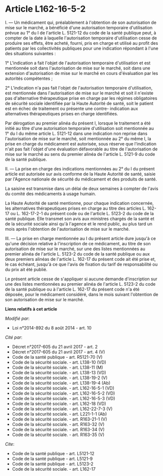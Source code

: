 # Article L162-16-5-2

I. ― Un médicament qui, préalablement à l'obtention de son autorisation de mise sur le marché, a bénéficié d'une autorisation
temporaire d'utilisation prévue au 1° du I de l'article L. 5121-12 du code de la santé publique peut, à compter de la date à
laquelle l'autorisation temporaire d'utilisation cesse de produire ses effets, être acheté, fourni, pris en charge et utilisé
au profit des patients par les collectivités publiques pour une indication répondant à l'une des situations suivantes : 

1° L'indication a fait l'objet de l'autorisation temporaire d'utilisation et est mentionnée soit dans l'autorisation de mise
sur le marché, soit dans une extension d'autorisation de mise sur le marché en cours d'évaluation par les autorités
compétentes ; 

2° L'indication n'a pas fait l'objet de l'autorisation temporaire d'utilisation, est mentionnée dans l'autorisation de mise
sur le marché et soit il n'existe pas d'alternative thérapeutique prise en charge par les régimes obligatoires de sécurité
sociale identifiée par la Haute Autorité de santé, soit le patient est en échec de traitement ou présente une contre-
indication aux alternatives thérapeutiques prises en charge identifiées. 

Par dérogation au premier alinéa du présent I, lorsque le traitement a été initié au titre d'une autorisation temporaire
d'utilisation soit mentionnée au 1° du I du même article L. 5121-12 dans une indication non reprise dans l'autorisation de
mise sur le marché, soit mentionnée au 2° du même I, la prise en charge du médicament est autorisée, sous réserve que
l'indication n'ait pas fait l'objet d'une évaluation défavorable au titre de l'autorisation de mise sur le marché au sens du
premier alinéa de l'article L. 5121-9 du code de la santé publique. 

II. ― La prise en charge des indications mentionnées au 2° du I du présent article est autorisée sur avis conforme de la
Haute Autorité de santé, saisie par l'Agence nationale de sécurité du médicament et des produits de santé. 

La saisine est transmise dans un délai de deux semaines à compter de l'avis du comité des médicaments à usage humain. 

La Haute Autorité de santé mentionne, pour chaque indication concernée, les alternatives thérapeutiques prises en charge au
titre des articles L. 162-17 ou L. 162-17-2-1 du présent code ou de l'article L. 5123-2 du code de la santé publique. Elle
transmet son avis aux ministres chargés de la santé et de la sécurité sociale ainsi qu'à l'agence et le rend public, au plus
tard un mois après l'obtention de l'autorisation de mise sur le marché. 

III. ― La prise en charge mentionnée au I du présent article dure jusqu'à ce qu'une décision relative à l'inscription de ce
médicament, au titre de son autorisation de mise sur le marché, sur une des listes mentionnées au premier alinéa de l'article
L. 5123-2 du code de la santé publique ou aux deux premiers alinéas de l'article L. 162-17 du présent code ait été prise et,
le cas échéant, jusqu'à ce que l'avis de fixation du tarif de responsabilité ou du prix ait été publié. 

Le présent article cesse de s'appliquer si aucune demande d'inscription sur une des listes mentionnées au premier alinéa de
l'article L. 5123-2 du code de la santé publique ou à l'article L. 162-17 du présent code n'a été déposée, pour le médicament
considéré, dans le mois suivant l'obtention de son autorisation de mise sur le marché.

**Liens relatifs à cet article**

_Modifié par_:

  - Loi n°2014-892 du 8 août 2014 - art. 10

_Cité par_:

  - Décret n°2017-605 du 21 avril 2017 - art. 2
  - Décret n°2017-605 du 21 avril 2017 - art. 4 (V)
  - Code de la santé publique - art. R5121-70 (V)
  - Code de la sécurité sociale. - art. L138-10 (VD)
  - Code de la sécurité sociale. - art. L138-11 (M)
  - Code de la sécurité sociale. - art. L138-13 (VD)
  - Code de la sécurité sociale. - art. L138-19-2 (V)
  - Code de la sécurité sociale. - art. L138-19-4 (Ab)
  - Code de la sécurité sociale. - art. L162-16-5-1 (VD)
  - Code de la sécurité sociale. - art. L162-16-5-2 (VD)
  - Code de la sécurité sociale. - art. L162-16-5-3 (VD)
  - Code de la sécurité sociale. - art. L162-18 (VD)
  - Code de la sécurité sociale. - art. L162-22-7-3 (V)
  - Code de la sécurité sociale. - art. L221-1-1 (Ab)
  - Code de la sécurité sociale. - art. R163-21-1 (V)
  - Code de la sécurité sociale. - art. R163-32 (V)
  - Code de la sécurité sociale. - art. R163-34 (V)
  - Code de la sécurité sociale. - art. R163-35 (V)

_Cite_:

  - Code de la santé publique - art. L5121-12
  - Code de la santé publique - art. L5121-9
  - Code de la santé publique - art. L5123-2
  - Code de la sécurité sociale. - art. L162-17
